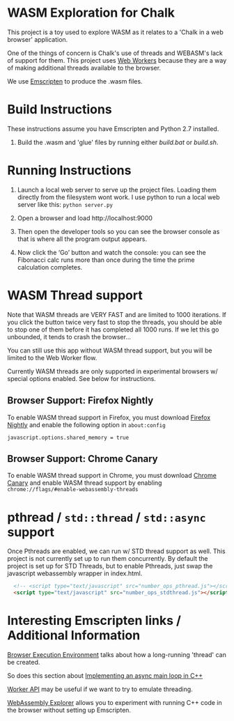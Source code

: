 

# WASM Exploration for Chalk
This project is a toy used to explore WASM as it relates to a 'Chalk in a web browser'
application.

One of the things of concern is Chalk's use of threads and WEBASM's lack of support for them. 
This project uses [Web Workers](https://developer.mozilla.org/en-US/docs/Web/API/Web_Workers_API) because they
are a way of making additional threads available to the browser.

We use [Emscripten](http://kripken.github.io/emscripten-site/) to produce the .wasm files.
# Build Instructions

These instructions assume you have Emscripten and Python 2.7 installed.
 
1. Build the .wasm and 'glue' files by running either *build.bat* or *build.sh*.
 
# Running Instructions
1. Launch a local web server to serve up the project files. Loading them directly from the filesystem wont work. I use python to run a local web server like this:
  ```python server.py```
 
2. Open a browser and load http://localhost:9000
 
3. Then open the developer tools so you can see the browser console as that is where all the program output appears.
 
4. Now click the ‘Go’ button and watch the console: you can see the Fibonacci calc runs more than once during the time the prime calculation completes.

 

# WASM Thread support

Note that WASM threads are VERY FAST and are limited to 1000 iterations.  If you click the button twice very fast
to stop the threads, you should be able to stop one of them before it has completed all 1000 runs.  If we let
this go unbounded, it tends to crash the browser...

You can still use this app without WASM thread support, but you will be limited to the Web Worker flow.

Currently WASM threads are only supported in experimental browsers w/ special options enabled.  See below for
instructions.

## Browser Support: Firefox Nightly

To enable WASM thread support in Firefox, you must download [Firefox Nightly](https://www.mozilla.org/en-US/firefox/channel/desktop/#nightly) and enable the following option in `about:config`

```
javascript.options.shared_memory = true
```
## Browser Support: Chrome Canary

To enable WASM thread support in Chrome, you must download [Chrome Canary](https://www.google.com/chrome/canary/) and enable WASM thread support by enabling `chrome://flags/#enable-webassembly-threads` 

# pthread / `std::thread` / `std::async` support

Once Pthreads are enabled, we can run w/ STD thread support as well.  This project is not currently set up to
run them concurrently.  By default the project is set up for STD Threads, but to enable Pthreads, just swap the
javascript webassembly wrapper in index.html.
```html
  <!-- <script type="text/javascript" src="number_ops_pthread.js"></script> -->
  <script type="text/javascript" src="number_ops_stdthread.js"></script>
```

# Interesting Emscripten links / Additional Information

 [Browser Execution Environment](http://kripken.github.io/emscripten-site/docs/api_reference/emscripten.h.html#browser-execution-environment) talks about how a long-running 'thread' can
 be created. 
 
 So does this section about [Implementing an async main loop in C++](https://kripken.github.io/emscripten-site/docs/porting/emscripten-runtime-environment.html#implementing-an-asynchronous-main-loop-in-c-c)

 [Worker API](http://kripken.github.io/emscripten-site/docs/api_reference/emscripten.h.html?highlight=call_worker#worker-api) may be useful if we want to try to emulate threading.

 [WebAssembly Explorer](https://mbebenita.github.io/WasmExplorer/) allows you to experiment with running C++ code in the browser without setting up Emscripten.